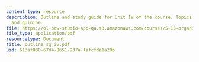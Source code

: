 ```yaml
---
content_type: resource
description: Outline and study guide for Unit IV of the course. Topics include amines
  and quinine.
file: https://ol-ocw-studio-app-qa.s3.amazonaws.com/courses/5-13-organic-chemistry-ii-fall-2003/613af83067d48651937afafcfda1a20b_outline_sg_iv.pdf
file_type: application/pdf
resourcetype: Document
title: outline_sg_iv.pdf
uid: 613af830-67d4-8651-937a-fafcfda1a20b
---
```

